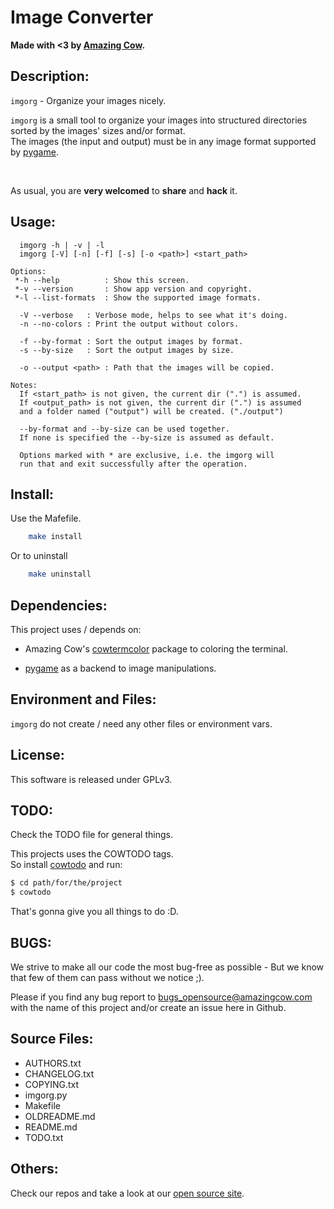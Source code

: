 # Image Converter

**Made with <3 by [Amazing Cow](http://www.amazingcow.com).**



<!-- ####################################################################### -->
<!-- ####################################################################### -->

## Description:

```imgorg``` - Organize your images nicely.

```imgorg``` is a small tool to organize your images into structured 
directories sorted by the images' sizes and/or format.     
The images (the input and output) must be in any image format supported by 
[pygame](http://www.pygame.org). 


<br>

As usual, you are **very welcomed** to **share** and **hack** it.



<!-- ####################################################################### -->
<!-- ####################################################################### -->

## Usage:

``` 
  imgorg -h | -v | -l
  imgorg [-V] [-n] [-f] [-s] [-o <path>] <start_path>

Options:
 *-h --help          : Show this screen.
 *-v --version       : Show app version and copyright.
 *-l --list-formats  : Show the supported image formats.

  -V --verbose   : Verbose mode, helps to see what it's doing.
  -n --no-colors : Print the output without colors.

  -f --by-format : Sort the output images by format.
  -s --by-size   : Sort the output images by size.

  -o --output <path> : Path that the images will be copied.

Notes:
  If <start_path> is not given, the current dir (".") is assumed.
  If <output_path> is not given, the current dir (".") is assumed
  and a folder named ("output") will be created. ("./output")

  --by-format and --by-size can be used together.
  If none is specified the --by-size is assumed as default.

  Options marked with * are exclusive, i.e. the imgorg will
  run that and exit successfully after the operation.
```


<!-- ####################################################################### -->
<!-- ####################################################################### -->

## Install:

Use the Mafefile.

``` bash
    make install
```

Or to uninstall

``` bash
    make uninstall
```



<!-- ####################################################################### -->
<!-- ####################################################################### -->

## Dependencies:

This project uses / depends on:

* Amazing Cow's 
[cowtermcolor](http://www.github.com/AmazingCow-Libs/cowtermcolor_py)
package to coloring the terminal.

* [pygame](http://www.pygame.org) as a backend to image manipulations.



<!-- ####################################################################### -->
<!-- ####################################################################### -->

## Environment and Files: 

```imgorg``` do not create / need any other files or environment vars.



<!-- ####################################################################### -->
<!-- ####################################################################### -->

## License:

This software is released under GPLv3.



<!-- ####################################################################### -->
<!-- ####################################################################### -->

## TODO:

Check the TODO file for general things.

This projects uses the COWTODO tags.   
So install [cowtodo](http://www.github.com/AmazingCow-Tools/COWTODO) and run:

``` bash
$ cd path/for/the/project
$ cowtodo 
```

That's gonna give you all things to do :D.



<!-- ####################################################################### -->
<!-- ####################################################################### -->

## BUGS:

We strive to make all our code the most bug-free as possible - But we know 
that few of them can pass without we notice ;).

Please if you find any bug report to [bugs_opensource@amazingcow.com]() 
with the name of this project and/or create an issue here in Github.



<!-- ####################################################################### -->
<!-- ####################################################################### -->

## Source Files:

* AUTHORS.txt
* CHANGELOG.txt
* COPYING.txt
* imgorg.py
* Makefile
* OLDREADME.md
* README.md
* TODO.txt



<!-- ####################################################################### -->
<!-- ####################################################################### -->

## Others:
Check our repos and take a look at our [open source site](http://opensource.amazingcow.com).

